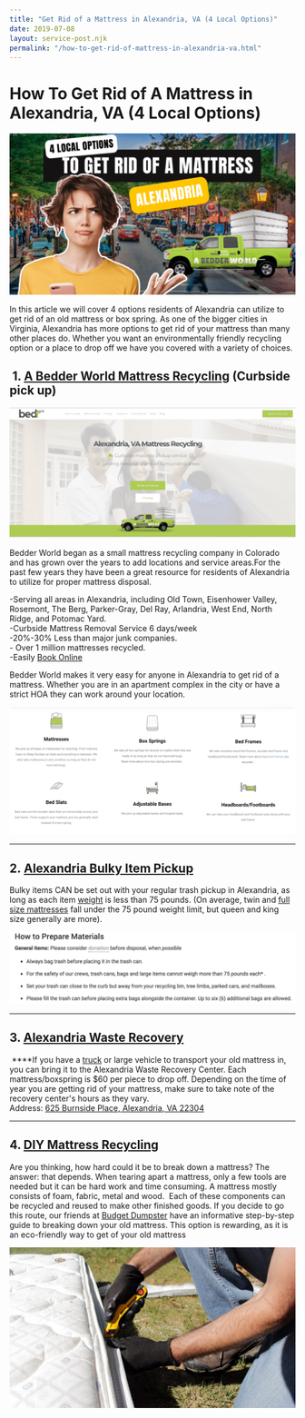 ```yaml
---
title: "Get Rid of a Mattress in Alexandria, VA (4 Local Options)"
date: 2019-07-08
layout: service-post.njk
permalink: "/how-to-get-rid-of-mattress-in-alexandria-va.html"
---
```


# How To Get Rid of A Mattress in Alexandria, VA (4 Local Options)

![alexandria-va-mattress-disposal-options](/filtered-images/Most-Attractive-Youtube-Thumbnail-99-1024x576.png)

In this article we will cover 4 options residents of Alexandria can utilize to get rid of an old mattress or box spring. As one of the bigger cities in Virginia, Alexandria has more options to get rid of your mattress than many other places do. Whether you want an environmentally friendly recycling option or a place to drop off we have you covered with a variety of choices.

##  1. [A Bedder World Mattress Recycling](https://www.abedderworld.com/Alexandria-VA/) (Curbside pick up)

![alexandria-mattress-recycling](/filtered-images/Screen-Shot-2023-01-29-at-6.54.33-AM-1024x469.png)

Bedder World began as a small mattress recycling company in Colorado and has grown over the years to add locations and service areas.For the past few years they have been a great resource for residents of Alexandria to utilize for proper mattress disposal.

\-Serving all areas in Alexandria, including Old Town, Eisenhower Valley, Rosemont, The Berg, Parker-Gray, Del Ray, Arlandria, West End, North Ridge, and Potomac Yard.  
\-Curbside Mattress Removal Service 6 days/week  
\-20%-30% Less than major junk companies.  
\- Over 1 million mattresses recycled.  
\-Easily [Book Online](https://www.abedderworld.com/Alexandria-VA/)

Bedder World makes it very easy for anyone in Alexandria to get rid of a mattress. Whether you are in an apartment complex in the city or have a strict HOA they can work around your location.

![mattress-items-for-removal](/filtered-images/Screen-Shot-2022-04-12-at-2.17.06-PM-1024x455.png)

* * *

## 2. [Alexandria Bulky Item Pickup](https://www.alexandriava.gov/RefuseCollection#Bulky_Items)

Bulky items CAN be set out with your regular trash pickup in Alexandria, as long as each item [weight](https://www.abedderworld.com/how-much-does-a-mattress-weigh.html/) is less than 75 pounds. (On average, twin and [full size mattresses](https://www.abedderworld.com/can-a-queen-mattress-fit-on-a-full-bed-frame.html/) fall under the 75 pound weight limit, but queen and king size generally are more). 

![Picture](/filtered-images/screen-shot-2018-06-24-at-9-19-10-pm_orig.png)

* * *

## 3\. [Alexandria Waste Recovery](https://www.alexandriarecovery.com/alex_resident.shtml)

 **[](https://www.alexandriarecovery.com/alex_resident.shtml "Links active once published")**If you have a [truck](https://www.abedderworld.com/semi-truck-mattress.html/) or large vehicle to transport your old mattress in, you can bring it to the Alexandria Waste Recovery Center. Each mattress/boxspring is $60 per piece to drop off. Depending on the time of year you are getting rid of your mattress, make sure to take note of the recovery center's hours as they vary.   
Address: [625 Burnside Place, Alexandria, VA 22304](https://www.google.com/maps/place/625+Burnside+Pl,+Alexandria,+VA+22304/@38.8021446,-77.1420499,17z/data=!3m1!4b1!4m5!3m4!1s0x89b7b25b08fdc5b5:0xceaeafb183475acf!8m2!3d38.8021446!4d-77.1398612 "Links active once published")

* * *

## 4\. [DIY Mattress Recycling](https://www.hunker.com/12569988/how-to-disassemble-a-mattress)

Are you thinking, how hard could it be to break down a mattress? The answer: that depends. When tearing apart a mattress, only a few tools are needed but it can be hard work and time consuming. A mattress mostly consists of foam, fabric, metal and wood.  Each of these components can be recycled and reused to make other finished goods. If you decide to go this route, our friends at [Budget Dumpster](https://www.budgetdumpster.com/blog/how-to-break-down-mattress-and-box-spring/ "Links active once published") have an informative step-by-step guide to breaking down your old mattress. This option is rewarding, as it is an eco-friendly way to get of your old mattress

![how-to-break-down-a-mattress](/filtered-images/breaking-down-mattress-step-one_1.jpg)
